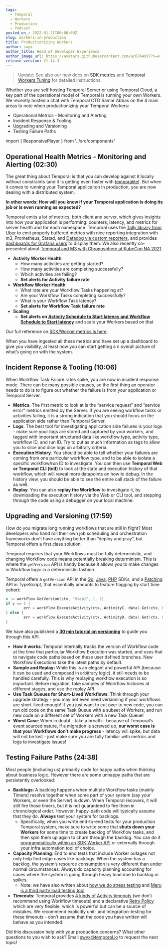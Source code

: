 ```yaml
---
tags:
  - Temporal
  - Workers
  - Production
  - Podcast
posted_on_: 2022-01-21T00:00:09Z
slug: workers-in-production
title: Productionizing Workers
author: swyx
author_title: Head of Developer Experience
author_image_url: https://avatars.githubusercontent.com/u/6764957?v=4
release_version: V1.14.3
---
```


> Update: See also our new docs on [SDK metrics](https://docs.temporal.io/docs/references/sdk-metrics/) and [Temporal Workers Tuning](https://docs.temporal.io/docs/operation/how-to-tune-workers/) for detailed instructions.

Whether you are self hosting Temporal Server or using Temporal Cloud, a key part of the operational model of Temporal is running your own Workers. We recently hosted a chat with Temporal CTO Samar Abbas on the 4 main areas to note when productionizing your Temporal Workers:

<!--truncate-->

- Operational Metrics - Monitoring and Alerting
- Incident Response & Tooling
- Upgrading and Versioning
- Testing Failure Paths

import { ResponsivePlayer } from '../src/components'

<ResponsivePlayer url='https://www.youtube.com/watch?v=bKRIkbxrVjs' />

## Operational Health Metrics - Monitoring and Alerting (02:30)

The great thing about Temporal is that you can develop against it locally without constraints (and it is getting even faster with [temporalite](https://github.com/DataDog/temporalite)). But when it comes to running your Temporal applicaiton in production, you are now dealing with a distributed system.

**In other words: How will you know if your Temporal application is doing its job or is even running as expected?**

Temporal emits a lot of metrics, both client and server, which gives insights into how your application is performing: counters, latency, and metrics for server health and for each namespace. Temporal uses the [Tally library from Uber](https://github.com/uber-go/tally) to emit properly buffered metrics with nice reporting integration with m3, Prometheus, Statsd, and [Datadog via custom reporters](https://docs.temporal.io/docs/server/options/#withcustommetricsreporter), and provides [dashboards for Grafana users](https://github.com/temporalio/dashboards) to display them. We also recently co-presented about [Temporal and M3 with Chronosphere at KubeCon NA 2021](https://www.youtube.com/watch?v=8OCDPDGA_C0).

- **Activity Worker Health**
  - How many activities are getting started?
  - How many activities are completing successfully?
  - Which activities are failing?
  - **Set alerts for Activity failure rate**
- **Workflow Worker Health**
  - What rate are your Workflow Tasks happening at?
  - Are your Workflow Tasks completing successfully?
  - What is your Workflow Task latency?
  - **Set alerts for Workflow Task failure rate**
- **Scaling**
  - **Set alerts on [Activity Schedule to Start latency and Workflow Schedule to Start latency](https://docs.temporal.io/docs/server/production-deployment/#scaling-and-metrics)** and scale your Workers based on that

Our full reference on [SDK/Worker metrics is here](https://docs.temporal.io/docs/references/sdk-metrics/).

When you have ingested all these metrics and have set up a dashboard to give you visibility, at least now you can start getting a n overall picture of what’s going on with the system.

## Incident Reponse & Tooling (10:06)

When Workflow Task Failure rates spike, you are now in incident response mode. There can be many possible causes, so the first thing an operator needs to do is to figure out whether the failure is from your application or Temporal Server.

- **Metrics**. The first metric to look at is the “service request” and “service error” metrics emitted by the Server. If you are seeing workflow tasks or activities failing, it is a strong indication that you should focus on the application side rather than Temporal Server.
- **Logs**. The best tool for investigating application side failures is your logs - make sure your logs are stored and captured by your workers, and tagged with important structured data like workflow type, activity type, workflow ID, and run ID. Try to put as much information as tags to allow you to slice and dice logs on arbitrary criteria.
- **Execution History**. You should be able to tell whether your failures are coming from one particular workflow type, and to be able to isolate a specific workflow/run ID to investigate. You can then use **Temporal Web or Temporal CLI (tctl)** to look at the state and execution history of that workflow, which will reveal more datapoints on how to debug. In the history view, you should be able to see the entire call stack of the failure as well.
- **Replay**. You can also **replay the Workflow** to investigate it, by downloading the execution history via the Web or CLI tool, and stepping through the code using a debugger on your local machine.

## Upgrading and Versioning (17:59)

How do you migrate long running workflows that are still in flight? Most developers who hand roll their own job scheduling and orchestration frameworks don’t have anything better than “deploy and pray”, but Temporal offers a first class solution.

Temporal requires that your Workflows must be fully deterministic, and changing Workflow code means potentially breaking determinism. This is where the `getVersion` API is handy because it allows you to make changes in Workflow logic in a deterministic fashion.

Temporal offers a `getVersion` API in the [Go](https://docs.temporal.io/docs/go/versioning/#workflowgetversion), [Java](https://docs.temporal.io/docs/java/versioning/#java-versioning-api), [PHP](https://docs.temporal.io/docs/php/versioning/#workflowgetversion) SDKs, and a [Patching](https://docs.temporal.io/docs/typescript/patching) API in TypeScript, that essentially amounts to feature flagging by start time cohort:

```go
v := workflow.GetVersion(ctx, "Step1", 1, 2)
if v == 1 {
        err = workflow.ExecuteActivity(ctx, ActivityC, data).Get(ctx, &result1)
} else {
        err = workflow.ExecuteActivity(ctx, ActivityD, data).Get(ctx, &result1)
}
```

We have also published a **[30 min tutorial on versioning](https://www.youtube.com/watch?v=kkP899WxgzY&feature=emb_title)** to guide you through this API.

- **How it works**: Temporal internally tracks the version of Workflow code at the time that particular Workflow Execution was started, and uses that to navigate code paths based on these user defined branches. New Workflow Executions take the latest paths by default.
- **Sample and Replay:** While this is an elegant and powerful API (because it can be used and composed in arbitrary logic), it still needs to be handled carefully. This is why replaying workflow execution is so important. Before migration, take samples of Workflow histories at different stages, and use the replay API.
- **Use Task Queues for Short-Lived Workflows**: Think through your upgrade strategy - you may not even need versioning if your workflows are short-lived enough! If you just want to cut over to new code, you can run old code on the same Task Queue with a subset of Workers, and run new code on a different set of Workers with a new Task Queue!
- **Worst Case**: When in doubt - take a breath - because of Temporal’s event sourced nature, if a migration is screwed up, **our worst case is that your Workflows don’t make progress** - latency will spike, but data will not be lost - just make sure you are fully familiar with metrics and logs to investigate issues!

## Testing Failure Paths (24:38)

Most people (including us) primarily code for happy paths when thinking about business logic. However there are some unhappy paths that are persistently overlooked:

- **Backlogs**: A backlog happens when multiple Workflow tasks (mainly Timers) resolve together when some part of your system (say your Workers, or even the Server) is down. When Temporal recovers, it will still fire those timers, but it is not guaranteed to fire them in chronological order. However, happy-path code will typically assume that they do. **Always** test your system for backlogs.
  - Specifically, when you write end-to-end tests for your production Temporal system, make sure to write some that **shuts down your Workers** for some time to create backlog of Workflow tasks, and then spin them up again to churn through the backlog. You can do it [programmatically within an SDK Worker API](https://docs.temporal.io/docs/typescript/workers#how-to-shut-down-a-worker-and-track-its-state) or externally through your infra automation tool of choice.
- **Capacity Planning**: End to end tests that include Worker outages not only help find edge cases like backlogs. When the system has a backlog, the system’s resource consumption is very different than under normal circumstances. Always do capacity planning accounting for cases where the system is going through heavy load due to backlog or spikes.
  - Note: we have also written about [how we do stress testing](https://docs.temporal.io/blog/temporal-deep-dive-stress-testing/) and [Maru is a third party load testing tool](https://mikhail.io/2021/03/maru-load-testing-tool-for-temporal-workflows/).
- **Timeouts**: Temporal provides [4 kinds of Activity timeouts](https://docs.temporal.io/blog/activity-timeouts/) (we don’t recommend using Workflow timeouts) and a declarative [Retry Policy](https://docs.temporal.io/docs/concepts/activities/#retries) which are very flexible, which is powerful but can be a source of mistakes. We recommend explicitly unit- and integration-testing for these timeouts - don’t assume that the code you have written will behave as you intended.

Did this discussion help with your production concerns? What other questions to you wish to ask? Email [swyx@temporal.io](mailto:swyx@temporal.io) to request the next topic!

